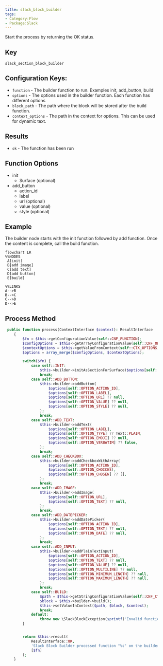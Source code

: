 ```yaml
---
title: slack_block_builder
tags:
- Category:Flow
- Package:Slack
---
```


Start the process by returning the OK status.

## Key
`slack_section_block_builder`

## Configuration Keys:
* `function` - The builder function to run. Examples init, add_button, build
* `options` - The options used in the builder function. Each function has different options.
* `block_path` - The path where the block will be stored after the build function.
* `context_options` - The path in the context for options. This can be used for dynamic text.

## Results
* `ok` - The function has been run

## Function Options

* init
  * Surface (optional)
* add_button
  * action_id
  * label
  * url (optional)
  * value (optional)
  * style (optional)

## Example 
The builder node starts with the init function followed by add function. Once the content
is complete, call the build function.

```mermaid
flowchart LR
%%NODES
 A[init]
 B[add image]
 C[add text]
 D[add button]
 E[build]

%%LINKS
A-->B
B-->C
C-->D
D-->E
```

## Process Method
```php
 public function process(ContextInterface $context): ResultInterface
    {
        $fn = $this->getConfigurationValue(self::CNF_FUNCTION);
        $configOptions = $this->getArrayConfigurationValue(self::CNF_OPTIONS, []);
        $contextOptions = $this->getValueFromContext(self::CTX_OPTIONS, $context) ?? [];
        $options = array_merge($configOptions, $contextOptions);

        switch($fn) {
            case self::INIT:
                $this->builder->initAsSectionForSurface($options[self::OPTION_SURFACE] ?? Surface::MESSAGE);
                break;
            case self::ADD_BUTTON:
                $this->builder->addButton(
                    $options[self::OPTION_ACTION_ID],
                    $options[self::OPTION_LABEL],
                    $options[self::OPTION_URL] ?? null,
                    $options[self::OPTION_VALUE] ?? null,
                    $options[self::OPTION_STYLE] ?? null,
                );
                break;
            case self::ADD_TEXT:
                $this->builder->addText(
                    $options[self::OPTION_LABEL],
                    $options[self::OPTION_TYPE] ?? Text::PLAIN,
                    $options[self::OPTION_EMOJI] ?? null,
                    $options[self::OPTION_VERBATIM] ?? false,
                );
                break;
            case self::ADD_CHECKBOX:
                $this->builder->addCheckboxWithArray(
                    $options[self::OPTION_ACTION_ID],
                    $options[self::OPTION_CHOICES],
                    $options[self::OPTION_CHOSEN] ?? [],
                );
                break;
            case self::ADD_IMAGE:
                $this->builder->addImage(
                    $options[self::OPTION_URL],
                    $options[self::OPTION_TEXT] ?? null,
                );
                break;
            case self::ADD_DATEPICKER:
                $this->builder->addDatePicker(
                    $options[self::OPTION_ACTION_ID],
                    $options[self::OPTION_TEXT] ?? null,
                    $options[self::OPTION_DATE] ?? null,
                );
                break;
            case self::ADD_INPUT:
                $this->builder->addPlainTextInput(
                    $options[self::OPTION_ACTION_ID],
                    $options[self::OPTION_TEXT] ?? null,
                    $options[self::OPTION_VALUE] ?? null,
                    $options[self::OPTION_MULTILINE] ?? null,
                    $options[self::OPTION_MINIMUM_LENGTH] ?? null,
                    $options[self::OPTION_MAXIMUM_LENGTH] ?? null,
                );
                break;
            case self::BUILD:
                $path = $this->getStringConfigurationValue(self::CNF_CTX_BLOCK, self::DCNF_CTX_BLOCK);
                $block = $this->builder->build();
                $this->setValueInContext($path, $block, $context);
                break;
            default:
                throw new \SlackBlockException(sprintf('Invalid function "%s"', $fn));
        }


        return $this->result(
            ResultInterface::OK,
            'Slack Block Builder processed function "%s" on the builder.',
            [$fn]
        );
    }
```